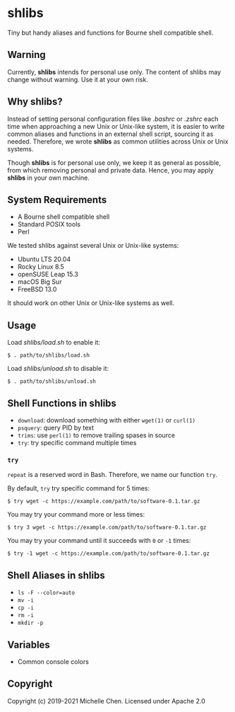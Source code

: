 # shlibs

Tiny but handy aliases and functions for Bourne shell compatible shell.

## Warning

Currently, **shlibs** intends for personal use only. The content of shlibs may change without warning. Use it at your own risk.

## Why shlibs?

Instead of setting personal configuration files like *.bashrc* or *.zshrc* each time when approaching a new Unix or Unix-like system, it is easier to write common aliases and functions in an external shell script, sourcing it as needed. Therefore, we wrote **shlibs** as common utilities across Unix or Unix systems.

Though **shlibs** is for personal use only, we keep it as general as possible, from which removing personal and private data. Hence, you may apply **shlibs** in your own machine.

## System Requirements

* A Bourne shell compatible shell
* Standard POSIX tools
* Perl

We tested shlibs against several Unix or Unix-like systems:

* Ubuntu LTS 20.04
* Rocky Linux 8.5
* openSUSE Leap 15.3
* macOS Big Sur
* FreeBSD 13.0

It should work on other Unix or Unix-like systems as well.

## Usage

Load *shlibs/load.sh* to enable it:

```
$ . path/to/shlibs/load.sh
```

Load *shlibs/unload.sh* to disable it:

```
$ . path/to/shlibs/unload.sh
```

## Shell Functions in shlibs

* `download`: download something with either `wget(1)` or `curl(1)`
* `psquery`: query PID by text
* `trims`: use `perl(1)` to remove trailing spases in source
* `try`: try specific command multiple times

### `try`

`repeat` is a reserved word in Bash. Therefore, we name our function `try`.

By default, `try` try specific command for 5 times:

```
$ try wget -c https://example.com/path/to/software-0.1.tar.gz
```

You may try your command more or less times:

```
$ try 3 wget -c https://example.com/path/to/software-0.1.tar.gz
```

You may try your command until it succeeds with `0` or `-1` times:

```
$ try -1 wget -c https://example.com/path/to/software-0.1.tar.gz
```

## Shell Aliases in shlibs

* `ls -F --color=auto`
* `mv -i`
* `cp -i`
* `rm -i`
* `mkdir -p`

## Variables

* Common console colors

## Copyright

Copyright (c) 2019-2021 Michelle Chen. Licensed under Apache 2.0
